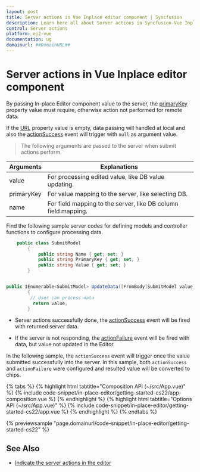 ```yaml
---
layout: post
title: Server actions in Vue Inplace editor component | Syncfusion
description: Learn here all about Server actions in Syncfusion Vue Inplace editor component of Syncfusion Essential JS 2 and more.
control: Server actions 
platform: ej2-vue
documentation: ug
domainurl: ##DomainURL##
---
```


# Server actions in Vue Inplace editor component

By passing In-place Editor component value to the server, the [primaryKey](https://ej2.syncfusion.com/vue/documentation/api/inplace-editor/#primarykey) property value must require, otherwise action not performed for remote data.

If the [URL](https://ej2.syncfusion.com/vue/documentation/api/inplace-editor/#url) property value is empty, data passing will handled at local and also the [actionSuccess](https://ej2.syncfusion.com/vue/documentation/api/inplace-editor/#actionsuccess) event will trigger with `null` as argument value.

> The following arguments are passed to the server when submit actions perform.

| Arguments  | Explanations                                              |
|------------|-----------------------------------------------------------|
| value      | For processing edited value, like DB value updating.      |
| primaryKey | For value mapping to the server, like selecting DB.            |
| name       | For field mapping to the server, like DB column field mapping. |

Find the following sample server codes for defining models and controller functions to configure processing data.

```C#
    public class SubmitModel
        {
            public string Name { get; set; }
            public string PrimaryKey { get; set; }
            public string Value { get; set; }
        }
```

```C#

public IEnumerable<SubmitModel> UpdateData([FromBody]SubmitModel value)
        {
         // User can process data
          return value;
        }

```

* Server actions successfully done, the [actionSuccess](https://ej2.syncfusion.com/vue/documentation/api/inplace-editor/#actionsuccess) event will be fired with returned server data.

* If the server is not responding, the [actionFailure](https://ej2.syncfusion.com/vue/documentation/api/inplace-editor/#actionfailure) event will be fired with data, but value not updated in the Editor.

In the following sample, the `actionSuccess` event will trigger once the value submitted successfully into the server. In this sample, both `actionSuccess` and `actionFailure` were configured and resulted value will be converted to chips.

{% tabs %}
{% highlight html tabtitle="Composition API (~/src/App.vue)" %}
{% include code-snippet/in-place-editor/getting-started-cs22/app-composition.vue %}
{% endhighlight %}
{% highlight html tabtitle="Options API (~/src/App.vue)" %}
{% include code-snippet/in-place-editor/getting-started-cs22/app.vue %}
{% endhighlight %}
{% endtabs %}
        
{% previewsample "page.domainurl/code-snippet/in-place-editor/getting-started-cs22" %}

## See Also

* [Indicate the server actions in the editor](./how-to/custom-indication)